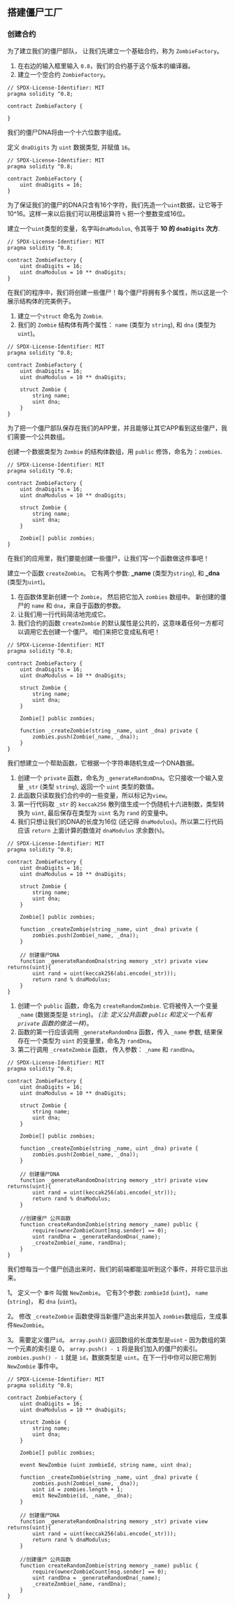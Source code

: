## 搭建僵尸工厂

### 创建合约

为了建立我们的僵尸部队， 让我们先建立一个基础合约，称为 `ZombieFactory`。

1. 在右边的输入框里输入 `0.8`，我们的合约基于这个版本的编译器。
2. 建立一个空合约 `ZombieFactory`。

```
// SPDX-License-Identifier: MIT
pragma solidity ^0.8;

contract ZombieFactory {

}
```

我们的僵尸DNA将由一个十六位数字组成。

定义 `dnaDigits` 为 `uint` 数据类型, 并赋值 `16`。

```
// SPDX-License-Identifier: MIT
pragma solidity ^0.8;

contract ZombieFactory {
	uint dnaDigits = 16;
}
```

为了保证我们的僵尸的DNA只含有16个字符，我们先造一个`uint`数据，让它等于10^16。这样一来以后我们可以用模运算符 `%` 把一个整数变成16位。

建立一个`uint`类型的变量，名字叫`dnaModulus`, 令其等于 **10 的 `dnaDigits` 次方**.

```
// SPDX-License-Identifier: MIT
pragma solidity ^0.8;

contract ZombieFactory {
	uint dnaDigits = 16;
	uint dnaModulus = 10 ** dnaDigits;
}
```

在我们的程序中，我们将创建一些僵尸！每个僵尸将拥有多个属性，所以这是一个展示结构体的完美例子。

1. 建立一个`struct` 命名为 `Zombie`.
2. 我们的 `Zombie` 结构体有两个属性： `name` (类型为 `string`), 和 `dna` (类型为 `uint`)。

```
// SPDX-License-Identifier: MIT
pragma solidity ^0.8;

contract ZombieFactory {
	uint dnaDigits = 16;
	uint dnaModulus = 10 ** dnaDigits;
	
	struct Zombie {
        string name;
        uint dna;
    }
}
```

为了把一个僵尸部队保存在我们的APP里，并且能够让其它APP看到这些僵尸，我们需要一个公共数组。

创建一个数据类型为 `Zombie` 的结构体数组，用 `public` 修饰，命名为：`zombies`.

```
// SPDX-License-Identifier: MIT
pragma solidity ^0.8;

contract ZombieFactory {
	uint dnaDigits = 16;
	uint dnaModulus = 10 ** dnaDigits;
	
	struct Zombie {
        string name;
        uint dna;
    }
    
    Zombie[] public zombies;
}
```

在我们的应用里，我们要能创建一些僵尸，让我们写一个函数做这件事吧！

建立一个函数 `createZombie`。 它有两个参数: **_name** (类型为`string`), 和 **_dna** (类型为`uint`)。

1. 在函数体里新创建一个 `Zombie`， 然后把它加入 `zombies` 数组中。 新创建的僵尸的 `name` 和 `dna`，来自于函数的参数。
2. 让我们用一行代码简洁地完成它。
3. 我们合约的函数 `createZombie` 的默认属性是公共的，这意味着任何一方都可以调用它去创建一个僵尸。 咱们来把它变成私有吧！

```
// SPDX-License-Identifier: MIT
pragma solidity ^0.8;

contract ZombieFactory {
	uint dnaDigits = 16;
	uint dnaModulus = 10 ** dnaDigits;
	
	struct Zombie {
        string name;
        uint dna;
    }
    
    Zombie[] public zombies;
    
    function _createZombie(string _name, uint _dna) private {
        zombies.push(Zombie(_name, _dna));
    }
}
```

我们想建立一个帮助函数，它根据一个字符串随机生成一个DNA数据。

1. 创建一个 `private` 函数，命名为 `_generateRandomDna`。它只接收一个输入变量 `_str` (类型 `string`), 返回一个 `uint` 类型的数值。
2. 此函数只读取我们合约中的一些变量，所以标记为`view`。
3. 第一行代码取 `_str` 的 `keccak256` 散列值生成一个伪随机十六进制数，类型转换为 `uint`, 最后保存在类型为 `uint` 名为 `rand` 的变量中。
4. 我们只想让我们的DNA的长度为16位 (还记得 `dnaModulus`)。所以第二行代码应该 `return` 上面计算的数值对 `dnaModulus` 求余数(`%`)。

```
// SPDX-License-Identifier: MIT
pragma solidity ^0.8;

contract ZombieFactory {
	uint dnaDigits = 16;
	uint dnaModulus = 10 ** dnaDigits;
	
	struct Zombie {
        string name;
        uint dna;
    }
    
    Zombie[] public zombies;
    
    function _createZombie(string _name, uint _dna) private {
        zombies.push(Zombie(_name, _dna));
    }
    
    // 创建僵尸DNA
    function _generateRandomDna(string memory _str) private view returns(uint){
        uint rand = uint(keccak256(abi.encode(_str)));
        return rand % dnaModulus;
    }
}
```

1. 创建一个 `public` 函数，命名为 `createRandomZombie`. 它将被传入一个变量 `_name` (数据类型是 `string`)。 *(注: 定义公共函数 `public` 和定义一个私有 `private` 函数的做法一样)*。
2. 函数的第一行应该调用 `_generateRandomDna` 函数，传入 `_name` 参数, 结果保存在一个类型为 `uint` 的变量里，命名为 `randDna`。
3. 第二行调用 `_createZombie` 函数， 传入参数： `_name` 和 `randDna`。

```
// SPDX-License-Identifier: MIT
pragma solidity ^0.8;

contract ZombieFactory {
	uint dnaDigits = 16;
	uint dnaModulus = 10 ** dnaDigits;
	
	struct Zombie {
        string name;
        uint dna;
    }
    
    Zombie[] public zombies;
    
    function _createZombie(string _name, uint _dna) private {
        zombies.push(Zombie(_name, _dna));
    }
    
    // 创建僵尸DNA
    function _generateRandomDna(string memory _str) private view returns(uint){
        uint rand = uint(keccak256(abi.encode(_str)));
        return rand % dnaModulus;
    }
    
    //创建僵尸 公共函数
    function createRandomZombie(string memory _name) public {
        require(ownerZombieCount[msg.sender] == 0);
        uint randDna = _generateRandomDna(_name);
        _createZombie(_name, randDna);
    }
}
```

我们想每当一个僵尸创造出来时，我们的前端都能监听到这个事件，并将它显示出来。

1。 定义一个 `事件` 叫做 `NewZombie`。 它有3个参数: `zombieId` (`uint`)， `name` (`string`)， 和 `dna` (`uint`)。

2。 修改 `_createZombie` 函数使得当新僵尸造出来并加入 `zombies`数组后，生成事件`NewZombie`。

3。 需要定义僵尸`id`。 `array.push()` 返回数组的长度类型是`uint` - 因为数组的第一个元素的索引是 0， `array.push() - 1` 将是我们加入的僵尸的索引。 `zombies.push() - 1` 就是 `id`，数据类型是 `uint`。在下一行中你可以把它用到 `NewZombie` 事件中。

```
// SPDX-License-Identifier: MIT
pragma solidity ^0.8;

contract ZombieFactory {
	uint dnaDigits = 16;
	uint dnaModulus = 10 ** dnaDigits;
	
	struct Zombie {
        string name;
        uint dna;
    }
    
    Zombie[] public zombies;
    
    event NewZombie (uint zombieId, string name, uint dna);
    
    function _createZombie(string _name, uint _dna) private {
        zombies.push(Zombie(_name, _dna));
        uint id = zombies.length + 1;
        emit NewZombie(id, _name, _dna);
    }
    
    // 创建僵尸DNA
    function _generateRandomDna(string memory _str) private view returns(uint){
        uint rand = uint(keccak256(abi.encode(_str)));
        return rand % dnaModulus;
    }
    
    //创建僵尸 公共函数
    function createRandomZombie(string memory _name) public {
        require(ownerZombieCount[msg.sender] == 0);
        uint randDna = _generateRandomDna(_name);
        _createZombie(_name, randDna);
    }
}
```

